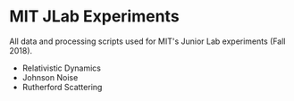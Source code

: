 # MIT JLab Experiments
All data and processing scripts used for MIT's Junior Lab experiments (Fall 2018).

* Relativistic Dynamics
* Johnson Noise
* Rutherford Scattering
